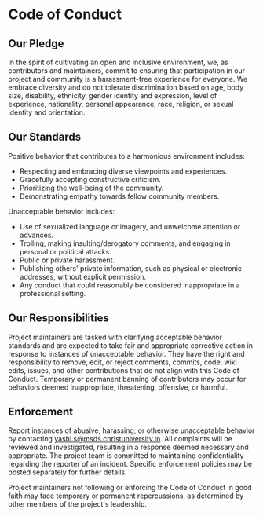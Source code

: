 # Code of Conduct

## Our Pledge

In the spirit of cultivating an open and inclusive environment, we, as contributors and maintainers, commit to ensuring that participation in our project and community is a harassment-free experience for everyone. We embrace diversity and do not tolerate discrimination based on age, body size, disability, ethnicity, gender identity and expression, level of experience, nationality, personal appearance, race, religion, or sexual identity and orientation.

## Our Standards

Positive behavior that contributes to a harmonious environment includes:

- Respecting and embracing diverse viewpoints and experiences.
- Gracefully accepting constructive criticism.
- Prioritizing the well-being of the community.
- Demonstrating empathy towards fellow community members.

Unacceptable behavior includes:

- Use of sexualized language or imagery, and unwelcome attention or advances.
- Trolling, making insulting/derogatory comments, and engaging in personal or political attacks.
- Public or private harassment.
- Publishing others' private information, such as physical or electronic addresses, without explicit permission.
- Any conduct that could reasonably be considered inappropriate in a professional setting.

## Our Responsibilities

Project maintainers are tasked with clarifying acceptable behavior standards and are expected to take fair and appropriate corrective action in response to instances of unacceptable behavior. They have the right and responsibility to remove, edit, or reject comments, commits, code, wiki edits, issues, and other contributions that do not align with this Code of Conduct. Temporary or permanent banning of contributors may occur for behaviors deemed inappropriate, threatening, offensive, or harmful.

## Enforcement

Report instances of abusive, harassing, or otherwise unacceptable behavior by contacting [yashi.s@msds.christuniversity.in](mailto:yashi.s@msds.christuniversity.in). All complaints will be reviewed and investigated, resulting in a response deemed necessary and appropriate. The project team is committed to maintaining confidentiality regarding the reporter of an incident. Specific enforcement policies may be posted separately for further details.

Project maintainers not following or enforcing the Code of Conduct in good faith may face temporary or permanent repercussions, as determined by other members of the project's leadership.
